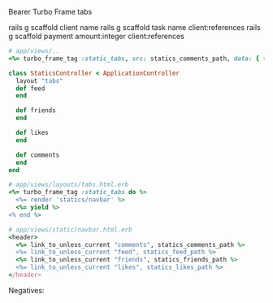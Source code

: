 Bearer Turbo Frame tabs

rails g scaffold client name
rails g scaffold task name client:references
rails g scaffold payment amount:integer client:references

```ruby
# app/views/..
<%= turbo_frame_tag :static_tabs, src: statics_comments_path, data: { turbo_frame: "_top", turbo_action: "advance" } %>
```

```ruby
class StaticsController < ApplicationController
  layout "tabs"
  def feed
  end

  def friends
  end

  def likes
  end

  def comments
  end
end
```

```ruby
# app/views/layouts/tabs.html.erb
<%= turbo_frame_tag :static_tabs do %>
  <%= render 'statics/navbar' %>
  <%= yield %>
<% end %>
```

```ruby
# app/views/static/navbar.html.erb
<header>
  <%= link_to_unless_current "comments", statics_comments_path %>
  <%= link_to_unless_current "feed", statics_feed_path %>
  <%= link_to_unless_current "friends", statics_friends_path %>
  <%= link_to_unless_current "likes", statics_likes_path %>
</header>
```

Negatives:
